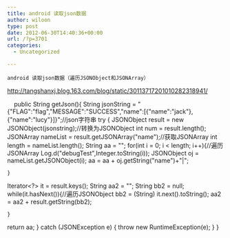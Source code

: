 ```yaml
---
title: android 读取json数据
author: wiloon
type: post
date: 2012-06-30T14:40:36+00:00
url: /?p=3701
categories:
  - Uncategorized

---
```


  
    android 读取json数据（遍历JSONObject和JSONArray）
  



  <a href="http://tangshanxj.blog.163.com/blog/static/30113717201010282318941/">http://tangshanxj.blog.163.com/blog/static/30113717201010282318941/</a>



      public String getJson(){
 String jsonString = "{"FLAG":"flag","MESSAGE":"SUCCESS","name":[{"name":"jack"},{"name":"lucy"}]}";//json字符串
 try {
 JSONObject result = new JSONObject(jsonstring);//转换为JSONObject
 int num = result.length();
 JSONArray nameList = result.getJSONArray("name");//获取JSONArray
 int length = nameList.length();
 String aa = "";
 for(int i = 0; i < length; i++){//遍历JSONArray
 Log.d("debugTest",Integer.toString(i));
 JSONObject oj = nameList.getJSONObject(i);
 aa = aa + oj.getString("name")+"|"; 
  
  
    }
 Iterator<?> it = result.keys();
 String aa2 = "";
 String bb2 = null;
 while(it.hasNext()){//遍历JSONObject
 bb2 = (String) it.next().toString();
 aa2 = aa2 + result.getString(bb2);
  
  
  
    }
 return aa;
 } catch (JSONException e) {
 throw new RuntimeException(e);
 }
 }
  
